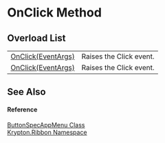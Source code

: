 # OnClick Method


## Overload List
<table>
<tr>
<td><a href="ad05c0c3-be91-ea1b-ebbe-22a1d371960d.md">OnClick(EventArgs)</a></td>
<td>Raises the Click event.</td></tr>
<tr>
<td><a href="4b819da0-cd1e-b84b-2f3c-43fb0b4705cb.md">OnClick(EventArgs)</a></td>
<td>Raises the Click event.</td></tr>
</table>

## See Also


#### Reference
<a href="dedbae3a-4d46-8039-bac6-c9975da5553f.md">ButtonSpecAppMenu Class</a>  
<a href="1e9bc734-cff9-e9b8-f013-94cdac669794.md">Krypton.Ribbon Namespace</a>  
